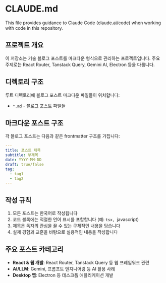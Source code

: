 # CLAUDE.md

This file provides guidance to Claude Code (claude.ai/code) when working with code in this repository.

## 프로젝트 개요

이 저장소는 기술 블로그 포스트를 마크다운 형식으로 관리하는 프로젝트입니다. 주요 주제로는 React Router, Tanstack Query, Gemini AI, Electron 등을 다룹니다.

## 디렉토리 구조

루트 디렉토리에 블로그 포스트 마크다운 파일들이 위치합니다:
- `*.md` - 블로그 포스트 파일들

## 마크다운 포스트 구조

각 블로그 포스트는 다음과 같은 frontmatter 구조를 가집니다:
```yaml
---
title: 포스트 제목
subtitle: 부제목
date: YYYY-MM-DD
draft: true/false
tag:
  - tag1
  - tag2
---
```

## 작성 규칙

1. 모든 포스트는 한국어로 작성됩니다
2. 코드 블록에는 적절한 언어 표시를 포함합니다 (예: ```tsx, ```javascript)
3. 제목은 독자의 관심을 끌 수 있는 구체적인 내용을 담습니다
4. 실제 경험과 교훈을 바탕으로 실용적인 내용을 작성합니다

## 주요 포스트 카테고리

- **React & 웹 개발**: React Router, Tanstack Query 등 웹 프레임워크 관련
- **AI/LLM**: Gemini, 프롬프트 엔지니어링 등 AI 활용 사례
- **Desktop 앱**: Electron 등 데스크톱 애플리케이션 개발
